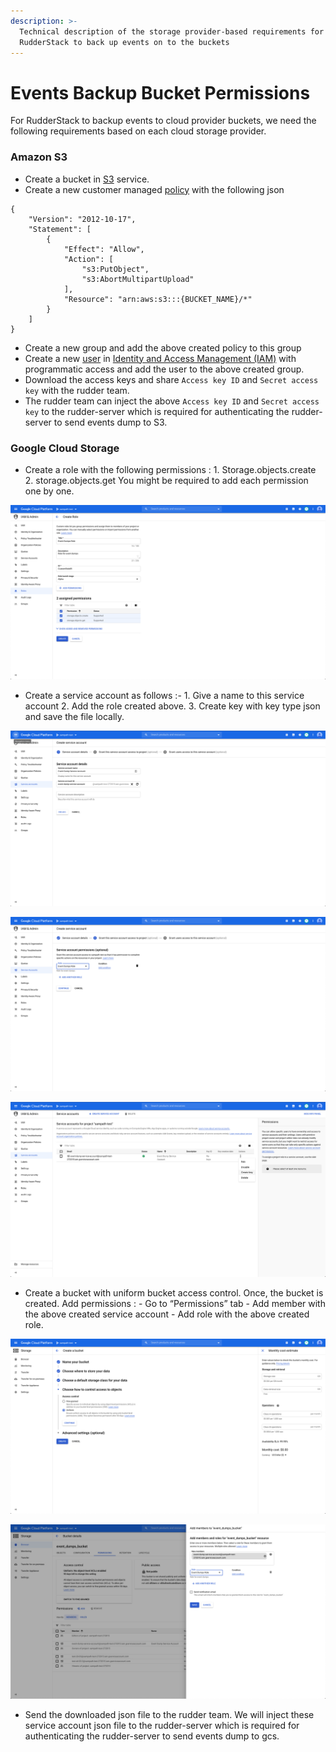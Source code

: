 ```yaml
---
description: >-
  Technical description of the storage provider-based requirements for
  RudderStack to back up events on to the buckets
---
```


# Events Backup Bucket Permissions

For RudderStack to backup events to cloud provider buckets, we need the following requirements based on each cloud storage provider.

### Amazon S3

* Create a bucket in [S3](https://aws.amazon.com/s3/) service.  
* Create a new customer managed [policy](https://docs.aws.amazon.com/IAM/latest/UserGuide/tutorial_managed-policies.html) with the following json

```text
{
    "Version": "2012-10-17",
    "Statement": [
        {
            "Effect": "Allow",
            "Action": [
                "s3:PutObject",
                "s3:AbortMultipartUpload"
            ],
            "Resource": "arn:aws:s3:::{BUCKET_NAME}/*"
        }
    ]
}
```

* Create a new group and add the above created policy to this group
* Create a new [user](https://docs.aws.amazon.com/IAM/latest/UserGuide/id_users_create.html) in [Identity and Access Management \(IAM\)](https://console.aws.amazon.com/iam) with programmatic access and add the user to the above created group.
* Download the access keys and share `Access key ID` and `Secret access key` with the rudder team.
* The rudder team can inject the above `Access key ID` and `Secret access key` to the rudder-server which is required for authenticating the rudder-server to send events dump to S3. 



### Google Cloud Storage

* Create a role with the following permissions : 1. Storage.objects.create 2. storage.objects.get You might be required to add each permission one by one.

![](../.gitbook/assets/screenshot-2020-08-05-at-11.38.37-am.png)



* Create a service account as follows :- 1. Give a name to this service account 2. Add the role created above. 3. Create key with key type json and save the file locally.

![](../.gitbook/assets/screenshot-2020-08-05-at-11.40.12-am%20%282%29%20%282%29%20%281%29.png)



![](../.gitbook/assets/screenshot-2020-08-05-at-11.41.24-am.png)



![](../.gitbook/assets/screenshot-2020-08-05-at-11.49.10-am.png)



* Create a bucket with uniform bucket access control. Once, the bucket is created. Add permissions : - Go to “Permissions” tab - Add member with the above created service account - Add role with the above created role. 

![](../.gitbook/assets/screenshot-2020-08-05-at-11.52.07-am.png)

  


![](../.gitbook/assets/screenshot-2020-08-05-at-11.53.34-am.png)

* Send the downloaded json file to the rudder team. We will inject these service account json file to the rudder-server which is required  for authenticating the rudder-server to send events dump to gcs.

